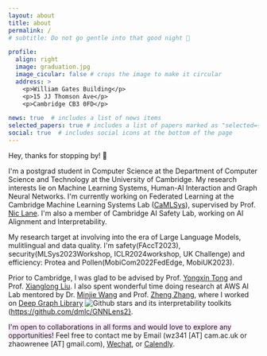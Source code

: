 ```yaml
---
layout: about
title: about
permalink: /
# subtitle: Do not go gentle into that good night 🧗

profile:
  align: right
  image: graduation.jpg
  image_cicular: false # crops the image to make it circular
  address: >
    <p>William Gates Building</p>
    <p>15 JJ Thomson Ave</p>
    <p>Cambridge CB3 0FD</p>

news: true  # includes a list of news items
selected_papers: true # includes a list of papers marked as "selected={true}"
social: true  # includes social icons at the bottom of the page
---
```


Hey, thanks for stopping by! 👋

I'm a postgrad student in Computer Science at the Department of Computer Science and Technology at the University of Cambridge. My research interests lie on Machine Learning Systems, Human-AI Interaction and Graph Neural Networks. I'm currently working on Federated Learning at the Cambridge Machine Learning Systems Lab ([CaMLSys](https://mlsys.cst.cam.ac.uk/)), supervised by Prof. [Nic Lane](http://niclane.org/). I'm also a member of Cambridge AI Safety Lab, working on AI Alignment and Interpretability. 

My research target at involving into the era of Large Language Models, mulitlingual and data quality. I'm safety(FAccT2023), security(MLSys2023Workshop, ICLR2024workshop, UK Challenge) and efficiency: Protea and Pollen(MobiCom2022FedEdge, MobiUK2023). 

Prior to Cambridge, I was glad to be advised by Prof. [Yongxin Tong](https://yongxintong.github.io/) and Prof. [Xianglong Liu](https://xlliu-beihang.github.io/). I also spent wonderful time doing research at AWS AI Lab mentored by Dr. [Minjie Wang](https://jermainewang.github.io/) and Prof. [Zheng Zhang](https://research.shanghai.nyu.edu/centers-and-institutes/datascience/people/zheng-zhang), where I worked on [Deep Graph Library](https://www.dgl.ai/) ![Github stars](https://img.shields.io/github/stars/DWCTOD/interview.svg) and its interpretability toolkits (https://github.com/dmlc/GNNLens2}.  

<span style="background-color: #F9EAFB">I'm open to collaborations in all forms and would love to explore any opportunities!</span> Feel free to contact me by Email (wz341 [AT] cam.ac.uk or zhaowrenee [AT] gmail.com), [Wechat](https://github.com/Ryan0v0/Ryan0v0.github.io/blob/master/assets/img/wechat.jpg), or [Calendly](https://calendly.com/wanru-zhao).